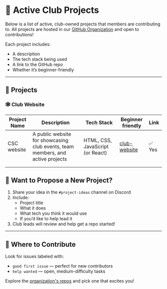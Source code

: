 # 🧩 Active Club Projects

Below is a list of active, club-owned projects that members are contributing to. All projects are hosted in our [GitHub Organization](https://github.com/HVCC-Computer-Science-Club) and open to contributions!

Each project includes:
- A description
- The tech stack being used
- A link to the GitHub repo
- Whether it’s beginner-friendly

---

## 📂 Projects

### 🕸️ Club Website
|  Project Name 	|  Description 	|   Tech Stack	|  Beginner friendly 	|  Link 	|
|---	|---	|---	|---	|---	|
|  CSC website | A public website for showcasing club events, team members, and active projects 	|  HTML, CSS, JavaScript (or React) 	|  [club-website](#)  	|  ✅ Yes 	|  [webiste link](#) 	|
|   	|   	|   	|   	|   	|
|   	|   	|   	|   	|   	|



## 💬 Want to Propose a New Project?

1. Share your idea in the `#project-ideas` channel on Discord
2. Include:
   - Project title
   - What it does
   - What tech you think it would use
   - If you’d like to help lead it
3. Club leads will review and help get a repo started!

---

## 🧠 Where to Contribute

Look for issues labeled with:

- `good first issue` — perfect for new contributors
- `help wanted` — open, medium-difficulty tasks

Explore the [organization's repos](https://github.com/HVCC-Computer-Science-Club) and pick one that excites you!
